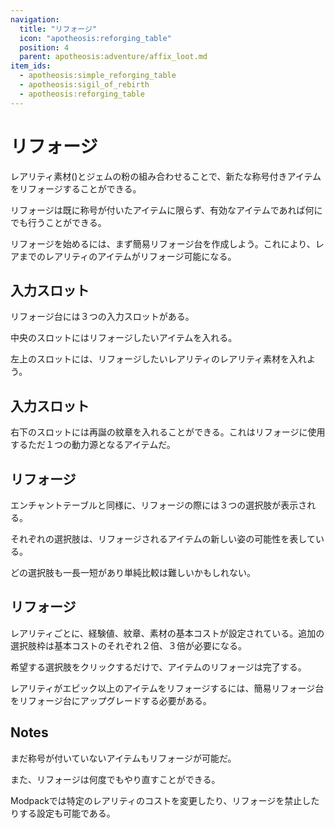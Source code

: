 ```yaml
---
navigation:
  title: "リフォージ"
  icon: "apotheosis:reforging_table"
  position: 4
  parent: apotheosis:adventure/affix_loot.md
item_ids:
  - apotheosis:simple_reforging_table
  - apotheosis:sigil_of_rebirth
  - apotheosis:reforging_table
---
```


# リフォージ

<Color id="blue">レアリティ素材()と<Color id="blue">ジェムの粉</Color></Color>の組み合わせることで、新たな称号付きアイテムをリフォージすることができる。

リフォージは既に称号が付いたアイテムに限らず、有効なアイテムであれば何にでも行うことができる。

リフォージを始めるには、まず<Color hex="#5555FF">簡易リフォージ台</Color>を作成しよう。これにより、<Color hex="#5555FF">レア</Color>までのレアリティのアイテムがリフォージ可能になる。

<Recipe id="apotheosis:simple_reforging_table" />

## 入力スロット

リフォージ台には３つの入力スロットがある。

中央のスロットにはリフォージしたいアイテムを入れる。

左上のスロットには、リフォージしたいレアリティの<Color id="blue">レアリティ素材</Color>を入れよう。

## 入力スロット

右下のスロットには<Color id="blue">再誕の紋章</Color>を入れることができる。これはリフォージに使用するただ１つの動力源となるアイテムだ。

<Recipe id="apotheosis:sigil_of_rebirth" />

## リフォージ

エンチャントテーブルと同様に、リフォージの際には３つの選択肢が表示される。

それぞれの選択肢は、リフォージされるアイテムの新しい姿の可能性を表している。

どの選択肢も一長一短があり単純比較は難しいかもしれない。

## リフォージ

レアリティごとに、経験値、紋章、素材の基本コストが設定されている。追加の選択肢枠は基本コストのそれぞれ２倍、３倍が必要になる。

希望する選択肢をクリックするだけで、アイテムのリフォージは完了する。

レアリティが<Color hex="#BB00BB">エピック</Color>以上のアイテムをリフォージするには、<Color hex="#5555FF">簡易リフォージ台</Color>を<Color hex="#BB00BB">リフォージ台</Color>にアップグレードする必要がある。

<Recipe id="apotheosis:reforging_table" />

## Notes

まだ称号が付いていないアイテムもリフォージが可能だ。

また、リフォージは何度でもやり直すことができる。

Modpackでは特定のレアリティのコストを変更したり、リフォージを禁止したりする設定も可能である。

